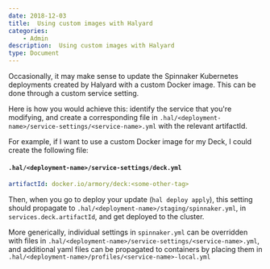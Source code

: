 ```yaml
---
date: 2018-12-03
title:  Using custom images with Halyard
categories:
    - Admin
description:  Using custom images with Halyard
type: Document
---
```


Occasionally, it may make sense to update the Spinnaker Kubernetes deployments created by Halyard with a custom Docker image.  This can be done through a custom service setting.

Here is how you would achieve this: identify the service that you're modifying, and create a corresponding file in `.hal/<deployment-name>/service-settings/<service-name>.yml` with the relevant artifactId.

For example, if I want to use a custom Docker image for my Deck, I could create the following file:

#### `.hal/<deployment-name>/service-settings/deck.yml`
```yml
artifactId: docker.io/armory/deck:<some-other-tag>
```

Then, when you go to deploy your update (`hal deploy apply`), this setting should propagate to `.hal/<deployment-name>/staging/spinnaker.yml`, in `services.deck.artifactId`, and get deployed to the cluster.

More generically, individual settings in `spinnaker.yml` can be overridden with files in `.hal/<deployment-name>/service-settings/<service-name>.yml`, and additional yaml files can be propagated to containers by placing them in `.hal/<deployment-name>/profiles/<service-name>-local.yml`